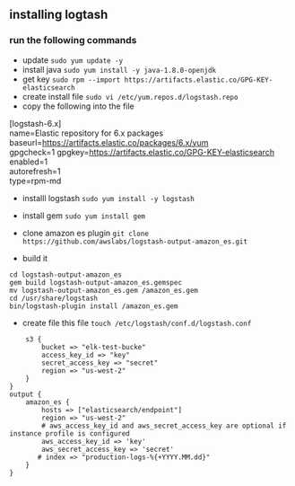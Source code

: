 ## installing logtash 

### run the following commands 

* update 
`sudo yum update -y`
* install java
`sudo yum install -y java-1.8.0-openjdk`
* get key 
`sudo rpm --import https://artifacts.elastic.co/GPG-KEY-elasticsearch`
* create install file
`sudo vi /etc/yum.repos.d/logstash.repo`
* copy the following into the file

[logstash-6.x] <br/>
name=Elastic repository for 6.x packages <br/>
baseurl=https://artifacts.elastic.co/packages/6.x/yum <br/>
gpgcheck=1
gpgkey=https://artifacts.elastic.co/GPG-KEY-elasticsearch <br/>
enabled=1 <br/>
autorefresh=1 <br/>
type=rpm-md <br/>

* installl logstash 
`sudo yum install -y logstash`

* install gem 
`sudo yum install gem`

* clone amazon es plugin 
`git clone https://github.com/awslabs/logstash-output-amazon_es.git`

* build it 

`cd logstash-output-amazon_es` <br/>
`gem build logstash-output-amazon_es.gemspec` <br/>
`mv logstash-output-amazon_es.gem /amazon_es.gem` <br/>
`cd /usr/share/logstash` <br/>
`bin/logstash-plugin install /amazon_es.gem`


* create file this file `touch /etc/logstash/conf.d/logstash.conf`

```input{
    s3 {
        bucket => "elk-test-bucke"
        access_key_id => "key"
        secret_access_key => "secret"
        region => "us-west-2"
    }
}
output {
    amazon_es {
        hosts => ["elasticsearch/endpoint"]
        region => "us-west-2"
        # aws_access_key_id and aws_secret_access_key are optional if instance profile is configured
        aws_access_key_id => 'key'
        aws_secret_access_key => 'secret'
       # index => "production-logs-%{+YYYY.MM.dd}"
    }
}
```
